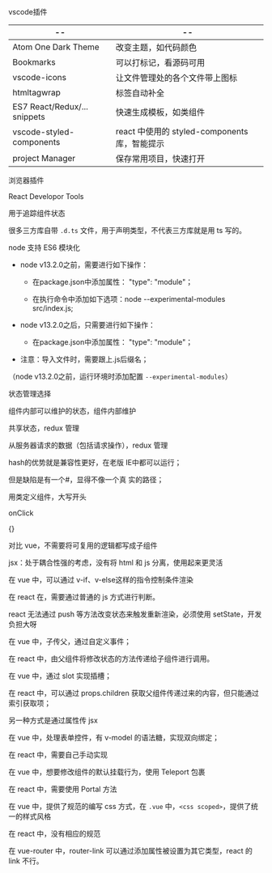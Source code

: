 

vscode插件

| --                           | --                                            |
| ---------------------------- | --------------------------------------------- |
| Atom One Dark Theme          | 改变主题，如代码颜色                          |
| Bookmarks                    | 可以打标记，看源码可用                        |
| vscode-icons                 | 让文件管理处的各个文件带上图标                |
| htmltagwrap                  | 标签自动补全                                  |
| ES7 React/Redux/... snippets | 快速生成模板，如类组件                        |
| vscode-styled-components     | react 中使用的 styled-components 库，智能提示 |
| project Manager              | 保存常用项目，快速打开                        |

浏览器插件

React Developor Tools

用于追踪组件状态



很多三方库自带 `.d.ts` 文件，用于声明类型，不代表三方库就是用 ts 写的。





node 支持 ES6 模块化

- node v13.2.0之前，需要进行如下操作： 

   + 在package.json中添加属性： "type": "module"； 

   + 在执行命令中添加如下选项：node --experimental-modules src/index.js; 

- node v13.2.0之后，只需要进行如下操作： 

   + 在package.json中添加属性： "type": "module"； 

- 注意：导入文件时，需要跟上.js后缀名；

（node v13.2.0之前，运行环境时添加配置 `--experimental-modules`）



状态管理选择

组件内部可以维护的状态，组件内部维护

共享状态，redux 管理

从服务器请求的数据（包括请求操作），redux 管理



 hash的优势就是兼容性更好，在老版 IE中都可以运行； 

 但是缺陷是有一个#，显得不像一个真 实的路径；



用类定义组件，大写开头

onClick

{}



对比 vue，不需要将可复用的逻辑都写成子组件

jsx：处于耦合性强的考虑，没有将 html 和 js 分离，使用起来更灵活



在 vue 中，可以通过 v-if、v-else这样的指令控制条件渲染

在 react 在，需要通过普通的 js 方式进行判断。

react 无法通过 push 等方法改变状态来触发重新渲染，必须使用 setState，开发负担大呀



在 vue 中，子传父，通过自定义事件；

在 react 中，由父组件将修改状态的方法传递给子组件进行调用。



在 vue 中，通过 slot 实现插槽；

在 react 中，可以通过 props.children 获取父组件传递过来的内容，但只能通过索引获取项；

另一种方式是通过属性传 jsx



在 vue 中，处理表单控件，有 v-model 的语法糖，实现双向绑定；

在 react 中，需要自己手动实现



在 vue 中，想要修改组件的默认挂载行为，使用 Teleport 包裹

在 react 中，需要使用 Portal 方法



在 vue 中，提供了规范的编写 css 方式，在 `.vue` 中，`<css scoped>`，提供了统一的样式风格

在 react 中，没有相应的规范



在 vue-router 中，router-link 可以通过添加属性被设置为其它类型，react 的 link 不行。
